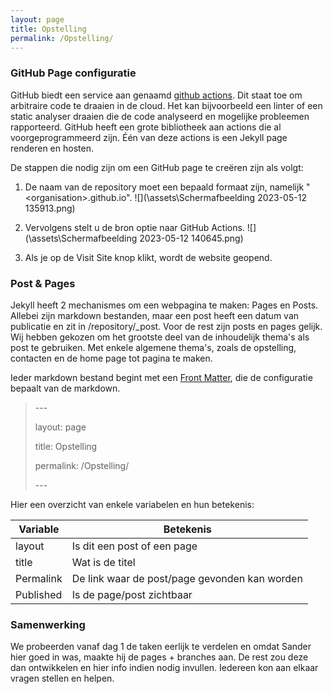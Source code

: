 ```yaml
---
layout: page
title: Opstelling
permalink: /Opstelling/
---
```


### GitHub Page configuratie

GitHub biedt een service aan genaamd [github actions](https://docs.github.com/en/actions/learn-github-actions). Dit staat toe om arbitraire code te draaien in de cloud. Het kan bijvoorbeeld een linter of een static analyser draaien die de code analyseerd en mogelijke probleemen rapporteerd. GitHub heeft een grote bibliotheek aan actions die al voorgeprogrammeerd zijn. Één van deze actions is een Jekyll page renderen en hosten.

De stappen die nodig zijn om een GitHub page te creëren zijn als volgt:

1.  De naam van de repository moet een bepaald formaat zijn, namelijk "\<organisation>.github.io". ![](\assets\Schermafbeelding 2023-05-12 135913.png)

2. Vervolgens stelt u de bron optie naar GitHub Actions. ![](\assets\Schermafbeelding 2023-05-12 140645.png)

3. Als je op de Visit Site knop klikt, wordt de website geopend.

### Post & Pages
Jekyll heeft 2 mechanismes om een webpagina te maken: Pages en Posts. Allebei zijn markdown bestanden, maar een post heeft een datum van publicatie en zit in /repository/_post. Voor de rest zijn posts en pages gelijk. Wij hebben gekozen om het grootste deel van de inhoudelijk thema's als post te gebruiken. Met enkele algemene thema's, zoals de opstelling, contacten en de home page tot pagina te maken. 

Ieder markdown bestand begint met een [Front Matter](https://jekyllrb.com/docs/front-matter/), die de configuratie bepaalt van de markdown.

> \-\-\-
> 
> layout: page
> 
> title: Opstelling
> 
> permalink: /Opstelling/
> 
> \-\-\-

Hier een overzicht van enkele variabelen en hun betekenis:

| Variable | Betekenis|
| -------- | -------- |
| layout | Is dit een post of een page |
| title | Wat is de titel |
| Permalink | De link waar de post/page gevonden kan worden |
| Published | Is de page/post zichtbaar |

### Samenwerking

We probeerden vanaf dag 1 de taken eerlijk te verdelen en omdat Sander hier goed in was, maakte hij de pages + branches aan. De rest zou deze dan ontwikkelen en hier info indien nodig invullen. Iedereen kon aan elkaar vragen stellen en helpen.

